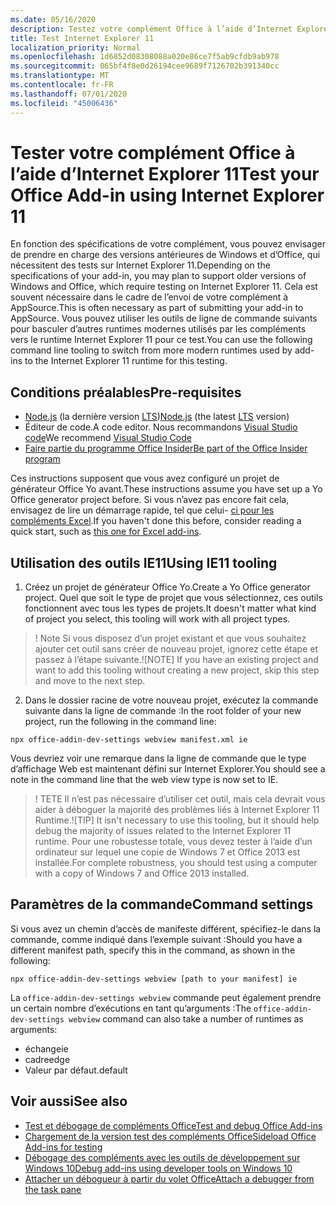 ```yaml
---
ms.date: 05/16/2020
description: Testez votre complément Office à l’aide d’Internet Explorer 11.
title: Test Internet Explorer 11
localization_priority: Normal
ms.openlocfilehash: 1d6852d08308088a020e86ce7f5ab9cfdb9ab978
ms.sourcegitcommit: 065bf4f8e0d26194cee9689f7126702b391340cc
ms.translationtype: MT
ms.contentlocale: fr-FR
ms.lasthandoff: 07/01/2020
ms.locfileid: "45006436"
---
```

# <a name="test-your-office-add-in-using-internet-explorer-11"></a><span data-ttu-id="792a5-103">Tester votre complément Office à l’aide d’Internet Explorer 11</span><span class="sxs-lookup"><span data-stu-id="792a5-103">Test your Office Add-in using Internet Explorer 11</span></span>

<span data-ttu-id="792a5-104">En fonction des spécifications de votre complément, vous pouvez envisager de prendre en charge des versions antérieures de Windows et d’Office, qui nécessitent des tests sur Internet Explorer 11.</span><span class="sxs-lookup"><span data-stu-id="792a5-104">Depending on the specifications of your add-in, you may plan to support older versions of Windows and Office, which require testing on Internet Explorer 11.</span></span> <span data-ttu-id="792a5-105">Cela est souvent nécessaire dans le cadre de l’envoi de votre complément à AppSource.</span><span class="sxs-lookup"><span data-stu-id="792a5-105">This is often necessary as part of submitting your add-in to AppSource.</span></span> <span data-ttu-id="792a5-106">Vous pouvez utiliser les outils de ligne de commande suivants pour basculer d’autres runtimes modernes utilisés par les compléments vers le runtime Internet Explorer 11 pour ce test.</span><span class="sxs-lookup"><span data-stu-id="792a5-106">You can use the following command line tooling to switch from more modern runtimes used by add-ins to the Internet Explorer 11 runtime for this testing.</span></span>

## <a name="pre-requisites"></a><span data-ttu-id="792a5-107">Conditions préalables</span><span class="sxs-lookup"><span data-stu-id="792a5-107">Pre-requisites</span></span>

- <span data-ttu-id="792a5-108">[Node.js](https://nodejs.org/) (la dernière version [LTS](https://nodejs.org/about/releases))</span><span class="sxs-lookup"><span data-stu-id="792a5-108">[Node.js](https://nodejs.org/) (the latest [LTS](https://nodejs.org/about/releases) version)</span></span>
- <span data-ttu-id="792a5-109">Éditeur de code.</span><span class="sxs-lookup"><span data-stu-id="792a5-109">A code editor.</span></span> <span data-ttu-id="792a5-110">Nous recommandons [Visual Studio code](https://code.visualstudio.com/)</span><span class="sxs-lookup"><span data-stu-id="792a5-110">We recommend [Visual Studio Code](https://code.visualstudio.com/)</span></span>
- [<span data-ttu-id="792a5-111">Faire partie du programme Office Insider</span><span class="sxs-lookup"><span data-stu-id="792a5-111">Be part of the Office Insider program</span></span>](https://insider.office.com)

<span data-ttu-id="792a5-112">Ces instructions supposent que vous avez configuré un projet de générateur Office Yo avant.</span><span class="sxs-lookup"><span data-stu-id="792a5-112">These instructions assume you have set up a Yo Office generator project before.</span></span> <span data-ttu-id="792a5-113">Si vous n’avez pas encore fait cela, envisagez de lire un démarrage rapide, tel que celui- [ci pour les compléments Excel](../quickstarts/excel-quickstart-jquery.md).</span><span class="sxs-lookup"><span data-stu-id="792a5-113">If you haven't done this before, consider reading a quick start, such as [this one for Excel add-ins](../quickstarts/excel-quickstart-jquery.md).</span></span>

## <a name="using-ie11-tooling"></a><span data-ttu-id="792a5-114">Utilisation des outils IE11</span><span class="sxs-lookup"><span data-stu-id="792a5-114">Using IE11 tooling</span></span>

1. <span data-ttu-id="792a5-115">Créez un projet de générateur Office Yo.</span><span class="sxs-lookup"><span data-stu-id="792a5-115">Create a Yo Office generator project.</span></span> <span data-ttu-id="792a5-116">Quel que soit le type de projet que vous sélectionnez, ces outils fonctionnent avec tous les types de projets.</span><span class="sxs-lookup"><span data-stu-id="792a5-116">It doesn't matter what kind of project you select, this tooling will work with all project types.</span></span>

> <span data-ttu-id="792a5-117">! Note Si vous disposez d’un projet existant et que vous souhaitez ajouter cet outil sans créer de nouveau projet, ignorez cette étape et passez à l’étape suivante.</span><span class="sxs-lookup"><span data-stu-id="792a5-117">![NOTE] If you have an existing project and want to add this tooling without creating a new project, skip this step and move to the next step.</span></span> 

2. <span data-ttu-id="792a5-118">Dans le dossier racine de votre nouveau projet, exécutez la commande suivante dans la ligne de commande :</span><span class="sxs-lookup"><span data-stu-id="792a5-118">In the root folder of your new project, run the following in the command line:</span></span>

```command&nbsp;line
npx office-addin-dev-settings webview manifest.xml ie
```
<span data-ttu-id="792a5-119">Vous devriez voir une remarque dans la ligne de commande que le type d’affichage Web est maintenant défini sur Internet Explorer.</span><span class="sxs-lookup"><span data-stu-id="792a5-119">You should see a note in the command line that the web view type is now set to IE.</span></span>

> <span data-ttu-id="792a5-120">! TETE Il n’est pas nécessaire d’utiliser cet outil, mais cela devrait vous aider à déboguer la majorité des problèmes liés à Internet Explorer 11 Runtime.</span><span class="sxs-lookup"><span data-stu-id="792a5-120">![TIP] It isn't necessary to use this tooling, but it should help debug the majority of issues related to the Internet Explorer 11 runtime.</span></span> <span data-ttu-id="792a5-121">Pour une robustesse totale, vous devez tester à l’aide d’un ordinateur sur lequel une copie de Windows 7 et Office 2013 est installée.</span><span class="sxs-lookup"><span data-stu-id="792a5-121">For complete robustness, you should test using a computer with a copy of Windows 7 and Office 2013 installed.</span></span>

## <a name="command-settings"></a><span data-ttu-id="792a5-122">Paramètres de la commande</span><span class="sxs-lookup"><span data-stu-id="792a5-122">Command settings</span></span>

<span data-ttu-id="792a5-123">Si vous avez un chemin d’accès de manifeste différent, spécifiez-le dans la commande, comme indiqué dans l’exemple suivant :</span><span class="sxs-lookup"><span data-stu-id="792a5-123">Should you have a different manifest path, specify this in the command, as shown in the following:</span></span>

`npx office-addin-dev-settings webview [path to your manifest] ie`

<span data-ttu-id="792a5-124">La `office-addin-dev-settings webview` commande peut également prendre un certain nombre d’exécutions en tant qu’arguments :</span><span class="sxs-lookup"><span data-stu-id="792a5-124">The `office-addin-dev-settings webview` command can also take a number of runtimes as arguments:</span></span>

- <span data-ttu-id="792a5-125">échange</span><span class="sxs-lookup"><span data-stu-id="792a5-125">ie</span></span>
- <span data-ttu-id="792a5-126">cadre</span><span class="sxs-lookup"><span data-stu-id="792a5-126">edge</span></span>
- <span data-ttu-id="792a5-127">Valeur par défaut.</span><span class="sxs-lookup"><span data-stu-id="792a5-127">default</span></span>

## <a name="see-also"></a><span data-ttu-id="792a5-128">Voir aussi</span><span class="sxs-lookup"><span data-stu-id="792a5-128">See also</span></span>
* [<span data-ttu-id="792a5-129">Test et débogage de compléments Office</span><span class="sxs-lookup"><span data-stu-id="792a5-129">Test and debug Office Add-ins</span></span>](test-debug-office-add-ins.md)
* [<span data-ttu-id="792a5-130">Chargement de la version test des compléments Office</span><span class="sxs-lookup"><span data-stu-id="792a5-130">Sideload Office Add-ins for testing</span></span>](create-a-network-shared-folder-catalog-for-task-pane-and-content-add-ins.md)
* [<span data-ttu-id="792a5-131">Débogage des compléments avec les outils de développement sur Windows 10</span><span class="sxs-lookup"><span data-stu-id="792a5-131">Debug add-ins using developer tools on Windows 10</span></span>](debug-add-ins-using-f12-developer-tools-on-windows-10.md)
* [<span data-ttu-id="792a5-132">Attacher un débogueur à partir du volet Office</span><span class="sxs-lookup"><span data-stu-id="792a5-132">Attach a debugger from the task pane</span></span>](attach-debugger-from-task-pane.md)
